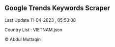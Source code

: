 

## Google Trends Keywords Scraper 
 
Last Update 11-04-2023 , 05:53:08

Country List :
VIETNAM.json



© Abdul Muttaqin 
